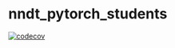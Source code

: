 # nndt_pytorch_students

[![codecov](https://codecov.io/gh/nndt-team/nndt_pytorch_students/branch/main/graph/badge.svg)](https://codecov.io/gh/nndt-team/nndt_pytorch_students)